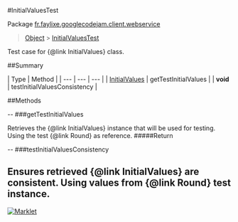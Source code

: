 #InitialValuesTest

Package [fr.faylixe.googlecodejam.client.webservice](README.md)<br>
> [Object](../../../../java/lang/Object.md) > [InitialValuesTest](InitialValuesTest.md)

Test case for {@link InitialValues} class.

##Summary


| Type | Method |
| --- | --- | --- |
| [InitialValues](InitialValues.md) | getTestInitialValues |
| **void** | testInitialValuesConsistency |

##Methods

--
###getTestInitialValues


Retrieves the {@link InitialValues}
 instance that will be used for testing.
 Using the test {@link Round} as reference.
#####Return



--
###testInitialValuesConsistency


Ensures retrieved {@link InitialValues} are
 consistent. Using values from {@link Round}
 test instance.
---
[![Marklet](https://img.shields.io/badge/Generated%20by-Marklet-green.svg)](https://github.com/Faylixe/marklet)